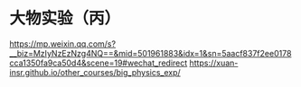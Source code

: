 # 大物实验（丙）


https://mp.weixin.qq.com/s?__biz=MzIyNzEzNzg4NQ==&mid=501961883&idx=1&sn=5aacf837f2ee0178cca1350fa9ca50d4&scene=19#wechat_redirect
https://xuan-insr.github.io/other_courses/big_physics_exp/